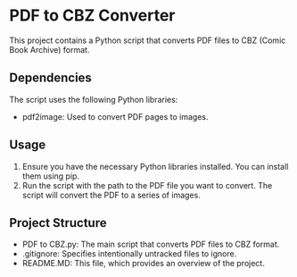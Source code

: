# PDF to CBZ Converter

This project contains a Python script that converts PDF files to CBZ (Comic Book Archive) format.

## Dependencies

The script uses the following Python libraries:

- pdf2image: Used to convert PDF pages to images.

## Usage

1. Ensure you have the necessary Python libraries installed. You can install them using pip.
2. Run the script with the path to the PDF file you want to convert. The script will convert the PDF to a series of images.

## Project Structure

- PDF to CBZ.py: The main script that converts PDF files to CBZ format.
- .gitignore: Specifies intentionally untracked files to ignore.
- README.MD: This file, which provides an overview of the project.
